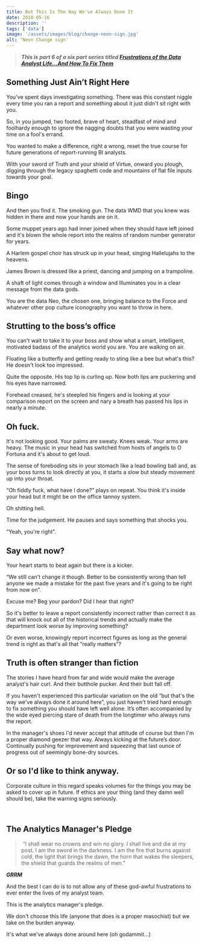 ```yaml
---
title: But This Is The Way We've Always Done It
date: 2018-05-16
description: ''
tags: ['data']
image: '/assets/images/blog/change-neon-sign.jpg'
alt: ‘Neon Change sign'
---
```

> **_This is part 6 of a six part series titled [Frustrations of the Data Analyst Life&#8230;And How To Fix Them](/frustrations-of-the-data-analyst-lifeand-how-to-fix-them)_**

## Something Just Ain&#8217;t Right Here

You've spent days investigating something. There was this constant niggle every time you ran a report and something about it just didn't sit right with you.

So, in you jumped, two footed, brave of heart, steadfast of mind and foolhardy enough to ignore the nagging doubts that you were wasting your time on a fool's errand.

You wanted to make a difference, right a wrong, reset the true course for future generations of report-running BI analysts.

With your sword of Truth and your shield of Virtue, onward you plough, digging through the legacy spaghetti code and mountains of flat file inputs towards your goal.

## Bingo

And then you find it. The smoking gun. The data WMD that you knew was hidden in there and now your hands are on it.

Some muppet years ago had inner joined when they should have left joined and it's blown the whole report into the realms of random number generator for years.

A Harlem gospel choir has struck up in your head, singing Hallelujahs to the heavens.

James Brown is dressed like a priest, dancing and jumping on a trampoline.

A shaft of light comes through a window and Illuminates you in a clear message from the data gods.

You are the data Neo, the chosen one, bringing balance to the Force and whatever other pop culture iconography you want to throw in here.

## Strutting to the boss&#8217;s office

You can't wait to take it to your boss and show what a smart, intelligent, motivated badass of the analytics world you are. You are walking on air.

Floating like a butterfly and getting ready to sting like a bee but what's this? He doesn't look too impressed.

Quite the opposite. His top lip is curling up. Now both lips are puckering and his eyes have narrowed.

Forehead creased, he's steepled his fingers and is looking at your comparison report on the screen and nary a breath has passed his lips in nearly a minute.

## Oh fuck.

It's not looking good. Your palms are sweaty. Knees weak. Your arms are heavy. The music in your head has switched from hosts of angels to O Fortuna and it's about to get loud.

The sense of foreboding sits in your stomach like a lead bowling ball and, as your boss turns to look directly at you, it starts a slow but steady movement up into your throat.

“Oh fiddly fuck, what have I done?” plays on repeat. You think it's inside your head but it might be on the office tannoy system.

Oh shitting hell.

Time for the judgement. He pauses and says something that shocks you.

“Yeah, you're right”.

## Say what now?

Your heart starts to beat again but there is a kicker.

“We still can't change it though. Better to be consistently wrong than tell anyone we made a mistake for the past five years and it's going to be right from now on”.

Excuse me? Beg your pardon? Did I hear that right?

So it's better to leave a report consistently incorrect rather than correct it as that will knock out all of the historical trends and actually make the department look worse by improving something?

Or even worse, knowingly report incorrect figures as long as the general trend is right as that's all that “really matters”?

## Truth is often stranger than fiction

The stories I have heard from far and wide would make the average analyst's hair curl. And their butthole pucker. And their butt fall off.

If you haven't experienced this particular variation on the old “but that's the way we've always done it around here”, you just haven't tried hard enough to fix something you should have left well alone. It&#8217;s often accompanied by the wide eyed piercing stare of death from the longtimer who always runs the report.

In the manager's shoes I'd never accept that attitude of course but then I'm a proper diamond geezer that way. Always kicking at the future&#8217;s door. Continually pushing for improvement and squeezing that last ounce of progress out of seemingly bone-dry sources.

## Or so I'd like to think anyway.

Corporate culture in this regard speaks volumes for the things you may be asked to cover up in future. If ethics are your thing (and they damn well should be), take the warning signs seriously.

&nbsp;

## The Analytics Manager's Pledge

>  “I shall wear no crowns and win no glory. I shall live and die at my post. I am the sword in the darkness. I am the fire that burns against cold, the light that brings the dawn, the horn that wakes the sleepers, the shield that guards the realms of men.”

_**GRRM**_

And the best I can do is to not allow any of these god-awful frustrations to ever enter the lives of my analyst team.

This is the analytics manager's pledge.

We don't choose this life (anyone that does is a proper masochist) but we take on the burden anyway.

It's what we've always done around here (oh godammit…)